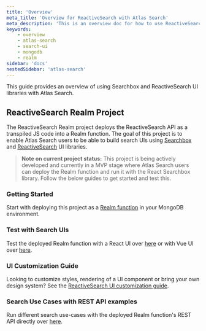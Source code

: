```yaml
---
title: 'Overview'
meta_title: 'Overview for ReactiveSearch with Atlas Search'
meta_description: 'This is an overview doc for how to use ReactiveSearch with Atlas Search.'
keywords:
    - overview
    - atlas-search
    - search-ui
    - mongodb
    - realm
sidebar: 'docs'
nestedSidebar: 'atlas-search'
---
```


This guide provides an overview of using Searchbox and ReactiveSearch UI libraries with Atlas Search.

## ReactiveSearch Realm Project

The ReactiveSearch Realm project deploys the ReactiveSearch API as a transpiled JS code into a Realm function. The goal of this project is to enable Atlas Search users to be able to build search UIs using [Searchbox](https://opensource.appbase.io/searchbox) and [ReactiveSearch](https://opensource.appbase.io/reactivesearch) UI libraries.

> **Note on current project status:** This project is being actively developed and currently in a MVP stage where Atlas Search users can deploy the Realm function and run it with the React Searchbox library. Follow the below guides to get started and test this.

### Getting Started

Start with deploying this project as a [Realm function](/docs/reactivesearch/atlas-search/deploy/) in your MongoDB environment.


### Test with Search UIs

Test the deployed Realm function with a React UI over [here](/docs/reactivesearch/atlas-search/search-examples-with-react/) or with Vue UI over [here](/docs/reactivesearch/atlas-search/search-examples-with-vue/).

### UI Customization Guide

Looking to customize styles, rendering of a UI component or bring your own design system? See the [ReactiveSearch UI customization guide](https://docs.appbase.io/docs/reactivesearch/ui-customization/).

### Search Use Cases with REST API examples

Run different search use-cases with the deployed Realm function's REST API directly over [here](/docs/reactivesearch/atlas-search/search-examples/).
